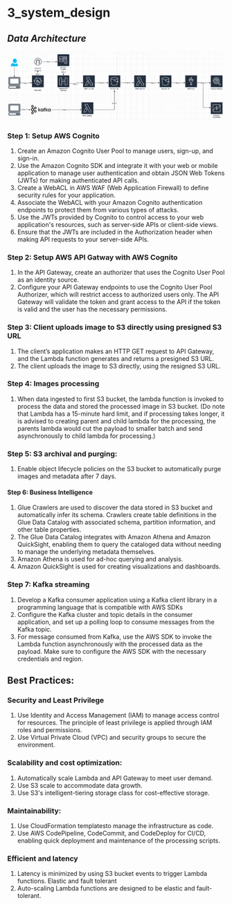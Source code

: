 # 3_system_design

## _Data Architecture_

![architecture](pictures/architecture.png)

### Step 1: Setup AWS Cognito

1. Create an Amazon Cognito User Pool to manage users, sign-up, and sign-in.
2. Use the Amazon Cognito SDK and integrate it with your web or mobile application to manage user authentication and obtain JSON Web Tokens (JWTs) for making authenticated API calls.
3. Create a WebACL in AWS WAF (Web Application Firewall) to define security rules for your application.
4. Associate the WebACL with your Amazon Cognito authentication endpoints to protect them from various types of attacks.
5. Use the JWTs provided by Cognito to control access to your web application's resources, such as server-side APIs or client-side views.
6. Ensure that the JWTs are included in the Authorization header when making API requests to your server-side APIs.

### Step 2: Setup AWS API Gatway with AWS Cognito

1. In the API Gateway, create an authorizer that uses the Cognito User Pool as an identity source.
2. Configure your API Gateway endpoints to use the Cognito User Pool Authorizer, which will restrict access to authorized users only. The API Gateway will validate the token and grant access to the API if the token is valid and the user has the necessary permissions.

### Step 3: Client uploads image to S3 directly using presigned S3 URL

1. The client’s application makes an HTTP GET request to API Gateway, and the Lambda function generates and returns a presigned S3 URL.
2. The client uploads the image to S3 directly, using the resigned S3 URL.

### Step 4: Images processing

1. When data ingested to first S3 bucket, the lambda function is invoked to process the data and stored the processed image in S3 bucket. (Do note that Lambda has a 15-minute hard limit, and if processing takes longer, it is advised to creating parent and child lambda for the processing, the parents lambda would cut the payload to smaller batch and send asynchronously to child lambda for processing.)

### Step 5: S3 archival and purging:

1. Enable object lifecycle policies on the S3 bucket to automatically purge images and metadata after 7 days.


#### Step 6: Business Intelligence

1. Glue Crawlers are used to discover the data stored in S3 bucket and automatically infer its schema. Crawlers create table definitions in the Glue Data Catalog with associated schema, partition information, and other table properties.
2. The Glue Data Catalog integrates with Amazon Athena and Amazon QuickSight, enabling them to query the cataloged data without needing to manage the underlying metadata themselves.
3. Amazon Athena is used for ad-hoc querying and analysis.
4. Amazon QuickSight is used for creating visualizations and dashboards.

### Step 7: Kafka streaming

1. Develop a Kafka consumer application using a Kafka client library in a programming language that is compatible with AWS SDKs
2. Configure the Kafka cluster and topic details in the consumer application, and set up a polling loop to consume messages from the Kafka topic.
3. For message consumed from Kafka, use the AWS SDK to invoke the Lambda function asynchronously with the processed data as the payload. Make sure to configure the AWS SDK with the necessary credentials and region.

## Best Practices:

### Security and Least Privilege

1. Use Identity and Access Management (IAM) to manage access control for resources. The principle of least privilege is applied through IAM roles and permissions.
2. Use Virtual Private Cloud (VPC) and security groups to secure the environment.

### Scalability and cost optimization:

1. Automatically scale Lambda and API Gateway to meet user demand.
2. Use S3 scale to accommodate data growth.
3. Use S3's intelligent-tiering storage class for cost-effective storage.

### Maintainability:

1. Use CloudFormation templatesto manage the infrastructure as code.
2. Use AWS CodePipeline, CodeCommit, and CodeDeploy for CI/CD, enabling quick deployment and maintenance of the processing scripts.

### Efficient and latency

1. Latency is minimized by using S3 bucket events to trigger Lambda functions.
Elastic and fault tolerant
2. Auto-scaling Lambda functions are designed to be elastic and fault-tolerant.